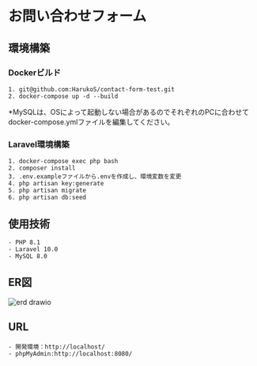 # お問い合わせフォーム

## 環境構築

### Dockerビルド
    1. git@github.com:HarukoS/contact-form-test.git
    2. docker-compose up -d --build

*MySQLは、OSによって起動しない場合があるのでそれぞれのPCに合わせてdocker-compose.ymlファイルを編集してください。

### Laravel環境構築
    1. docker-compose exec php bash
    2. composer install
    3. .env.exampleファイルから.envを作成し、環境変数を変更
    4. php artisan key:generate
    5. php artisan migrate
    6. php artisan db:seed

## 使用技術

    - PHP 8.1
    - Laravel 10.0
    - MySQL 8.0

## ER図
![erd drawio](https://github.com/user-attachments/assets/a6826e3d-e4c8-4693-bfdb-7a89128882fc)

## URL
    - 開発環境：http://localhost/
    - phpMyAdmin:http://localhost:8080/
